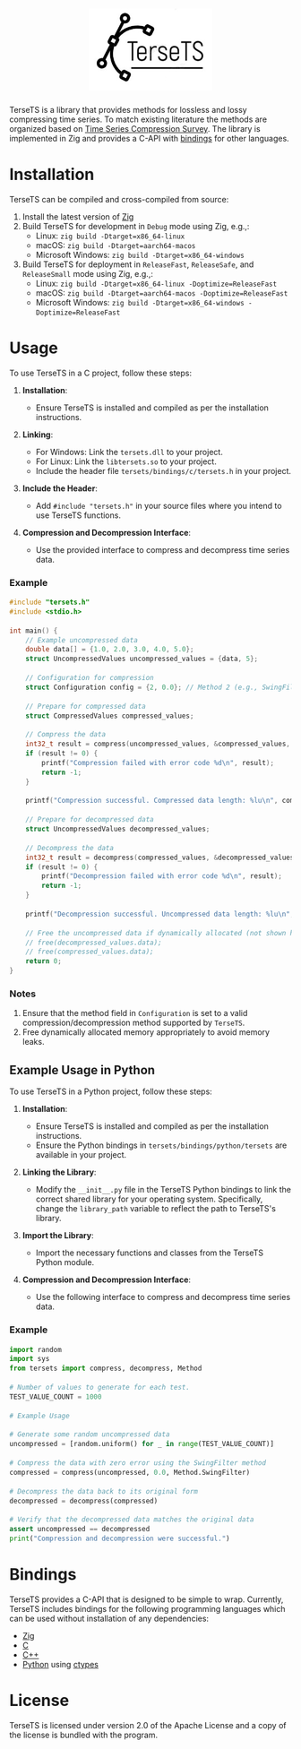 <h1 align="center">
  <img src="docs/tersets.jpg" alt="TerseTS">
</h1>

TerseTS is a library that provides methods for lossless and lossy compressing time series. To match existing literature the methods are organized based on [Time Series Compression Survey](https://dl.acm.org/doi/10.1145/3560814). The library is implemented in Zig and provides a C-API with [bindings](#Installation) for other languages.

# Installation
TerseTS can be compiled and cross-compiled from source:
1. Install the latest version of [Zig](https://ziglang.org/)
2. Build TerseTS for development in `Debug` mode using Zig, e.g.,:
   - Linux: `zig build -Dtarget=x86_64-linux`
   - macOS: `zig build -Dtarget=aarch64-macos`
   - Microsoft Windows: `zig build -Dtarget=x86_64-windows`
3. Build TerseTS for deployment in `ReleaseFast`, `ReleaseSafe`, and `ReleaseSmall` mode using Zig, e.g.,:
   - Linux: `zig build -Dtarget=x86_64-linux -Doptimize=ReleaseFast`
   - macOS: `zig build -Dtarget=aarch64-macos -Doptimize=ReleaseFast`
   - Microsoft Windows: `zig build -Dtarget=x86_64-windows -Doptimize=ReleaseFast`

# Usage

To use TerseTS in a C project, follow these steps:

1. **Installation**:
   - Ensure TerseTS is installed and compiled as per the installation instructions.

2. **Linking**:
   - For Windows: Link the `tersets.dll` to your project.
   - For Linux: Link the `libtersets.so` to your project.
   - Include the header file `tersets/bindings/c/tersets.h` in your project.

3. **Include the Header**:
   - Add `#include "tersets.h"` in your source files where you intend to use TerseTS functions. 

4. **Compression and Decompression Interface**:
   - Use the provided interface to compress and decompress time series data.

### Example

```c
#include "tersets.h"
#include <stdio.h>

int main() {
    // Example uncompressed data
    double data[] = {1.0, 2.0, 3.0, 4.0, 5.0};
    struct UncompressedValues uncompressed_values = {data, 5};

    // Configuration for compression
    struct Configuration config = {2, 0.0}; // Method 2 (e.g., SwingFilter), 0.0 error bound

    // Prepare for compressed data
    struct CompressedValues compressed_values;
    
    // Compress the data
    int32_t result = compress(uncompressed_values, &compressed_values, config);
    if (result != 0) {
        printf("Compression failed with error code %d\n", result);
        return -1;
    }

    printf("Compression successful. Compressed data length: %lu\n", compressed_values.len);
    
    // Prepare for decompressed data
    struct UncompressedValues decompressed_values;
   
    // Decompress the data
    int32_t result = decompress(compressed_values, &decompressed_values);
    if (result != 0) {
        printf("Decompression failed with error code %d\n", result);
        return -1;
    }

    printf("Decompression successful. Uncompressed data length: %lu\n", decompressed_values.len);
    
    // Free the uncompressed data if dynamically allocated (not shown here)
    // free(decompressed_values.data);
    // free(compressed_values.data);
    return 0;
}
```
### Notes
1. Ensure that the method field in `Configuration` is set to a valid compression/decompression method supported by `TerseTS`.
2. Free dynamically allocated memory appropriately to avoid memory leaks.

## Example Usage in Python

To use TerseTS in a Python project, follow these steps:

1. **Installation**:
   - Ensure TerseTS is installed and compiled as per the installation instructions.
   - Ensure the Python bindings in `tersets/bindings/python/tersets` are available in your project.

2. **Linking the Library**:
   - Modify the `__init__.py` file in the TerseTS Python bindings to link the correct shared library for your operating system. Specifically, change the `library_path` variable to reflect the path to TerseTS's library.

3. **Import the Library**:
   - Import the necessary functions and classes from the TerseTS Python module.

4. **Compression and Decompression Interface**:
    - Use the following interface to compress and decompress time series data.

### Example
```python
import random
import sys
from tersets import compress, decompress, Method

# Number of values to generate for each test.
TEST_VALUE_COUNT = 1000

# Example Usage

# Generate some random uncompressed data
uncompressed = [random.uniform() for _ in range(TEST_VALUE_COUNT)]

# Compress the data with zero error using the SwingFilter method
compressed = compress(uncompressed, 0.0, Method.SwingFilter)

# Decompress the data back to its original form
decompressed = decompress(compressed)

# Verify that the decompressed data matches the original data
assert uncompressed == decompressed
print("Compression and decompression were successful.")
```


# Bindings
TerseTS provides a C-API that is designed to be simple to wrap. Currently, TerseTS includes bindings for the following programming languages which can be used without installation of any dependencies:
- [Zig](src/tersets.zig)
- [C](bindings/c/tersets.h)
- [C++](bindings/c/tersets.h)
- [Python](bindings/python/tersets) using [ctypes](https://docs.python.org/3/library/ctypes.html)

# License
TerseTS is licensed under version 2.0 of the Apache License and a copy of the license is bundled with the program.